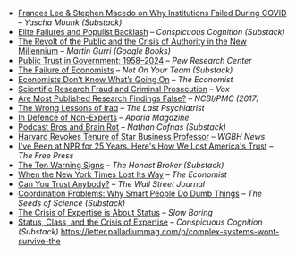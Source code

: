 * [Frances Lee & Stephen Macedo on Why Institutions Failed During COVID](https://yaschamounk.substack.com/p/frances-lee-and-stephen-macedo) – *Yascha Mounk (Substack)*
* [Elite Failures and Populist Backlash](https://www.conspicuouscognition.com/p/elite-failures-and-populist-backlash) – *Conspicuous Cognition (Substack)*
* [The Revolt of the Public and the Crisis of Authority in the New Millennium](https://www.google.com/books/edition/The_Revolt_of_the_Public_and_the_Crisis/qD-1vAEACAAJ) – *Martin Gurri (Google Books)*
* [Public Trust in Government: 1958–2024](https://www.pewresearch.org/politics/2024/06/24/public-trust-in-government-1958-2024/) – *Pew Research Center*
* [The Failure of Economists](https://www.notonyourteam.co.uk/p/the-failure-of-economists) – *Not On Your Team (Substack)*
* [Economists Don’t Know What’s Going On](https://www.economist.com/finance-and-economics/2025/04/24/economists-dont-know-whats-going-on) – *The Economist*
* [Scientific Research Fraud and Criminal Prosecution](https://www.vox.com/future-perfect/368350/scientific-research-fraud-crime-jail-time) – *Vox*
* [Are Most Published Research Findings False?](https://pmc.ncbi.nlm.nih.gov/articles/PMC10581498/) – *NCBI/PMC (2017)*
* [The Wrong Lessons of Iraq](https://thelastpsychiatrist.com/2007/05/the_wrong_lessons_of_iraq.html) – *The Last Psychiatrist*
* [In Defence of Non-Experts](https://www.aporiamagazine.com/p/in-defence-of-non-experts) – *Aporia Magazine*
* [Podcast Bros and Brain Rot](https://ncofnas.com/p/podcast-bros-and-brain-rot) – *Nathan Cofnas (Substack)*
* [Harvard Revokes Tenure of Star Business Professor](https://www.wgbh.org/news/education-news/2025-05-25/in-extremely-rare-move-harvard-revokes-tenure-and-cuts-ties-with-star-business-professor) – *WGBH News*
* [I've Been at NPR for 25 Years. Here's How We Lost America's Trust](https://www.thefp.com/p/npr-editor-how-npr-lost-americas-trust) – *The Free Press*
* [The Ten Warning Signs](https://www.honest-broker.com/p/the-ten-warning-signs) – *The Honest Broker (Substack)*
* [When the New York Times Lost Its Way](https://www.economist.com/1843/2023/12/14/when-the-new-york-times-lost-its-way) – *The Economist*
* [Can You Trust Anybody?](https://www.wsj.com/opinion/can-you-trust-anybody-president-media-influencer-ai-aa13b7ea) – *The Wall Street Journal*
* [Coordination Problems: Why Smart People Do Dumb Things](https://www.theseedsofscience.pub/p/coordination-problems-why-smart-people) – *The Seeds of Science (Substack)*
* [The Crisis of Expertise is About Status](https://www.slowboring.com/p/the-crisis-of-expertise-is-about) – *Slow Boring*
* [Status, Class, and the Crisis of Expertise](https://www.conspicuouscognition.com/p/status-class-and-the-crisis-of-expertise) – *Conspicuous Cognition (Substack)*
https://letter.palladiummag.com/p/complex-systems-wont-survive-the
